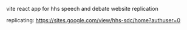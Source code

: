 vite react app for hhs speech and debate website replication

replicating: https://sites.google.com/view/hhs-sdc/home?authuser=0
